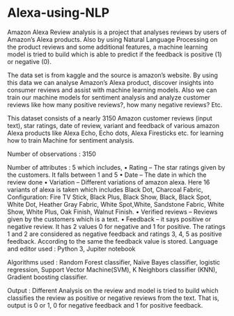 # Alexa-using-NLP


Amazon Alexa Review analysis is a project that analyses reviews by users of Amazon’s Alexa products. Also by using Natural Language Processing on the product reviews and some additional features, a machine learning model is tried to build which is able to predict if the feedback is positive (1) or negative (0). 

The data set is from kaggle and the source is amazon’s website. By using this data we can analyse Amazon’s Alexa product, discover insights into consumer reviews and assist with machine learning models. Also we can train our machine models for sentiment analysis and analyze customer reviews like how many positive reviews?, how many negative reviews? Etc. 

This dataset consists of a nearly 3150 Amazon customer reviews (input text), star ratings, date of review, variant and feedback of various amazon Alexa products like Alexa Echo, Echo dots, Alexa Firesticks etc. for learning how to train Machine for sentiment analysis.


Number of observations : 3150

Number of attributes : 5 which includes,
    • Rating – The star ratings given by the customers. It falls between 1 and 5
    • Date – The date in which the review done
    • Variation – Different variations of amazon alexa. Here 16 variants of alexa is taken which includes Black Dot, Charcoal Fabric, Configuration: Fire TV Stick, Black  Plus, Black Show, Black, Black Spot, White Dot, Heather Gray Fabric, White Spot,White, Sandstone Fabric, White Show, White  Plus, Oak Finish, Walnut Finish.
    • Verified reviews – Reviews given by the customers which is a text.
    • Feedback – it says positive or negative review. It has 2 values 0 for negative and 1 for positive. The ratings 1 and 2 are considered as negative feedback and ratings 3, 4, 5 as positive feedback. According to the same the feedback value is stored.
Language and editor used : Python 3,  Jupiter notebook   


Algorithms used : Random Forest classifier, Naïve Bayes classifier, logistic regression, Support Vector Machine(SVM), K Neighbors classifier (KNN), Gradient boosting classifier.


Output : Different Analysis on the review and model is tried to build which classifies the review as positive or negative reviews from the text. That is, output is 0 or 1, 0 for negative feedback and 1 for positive feedback.













         
